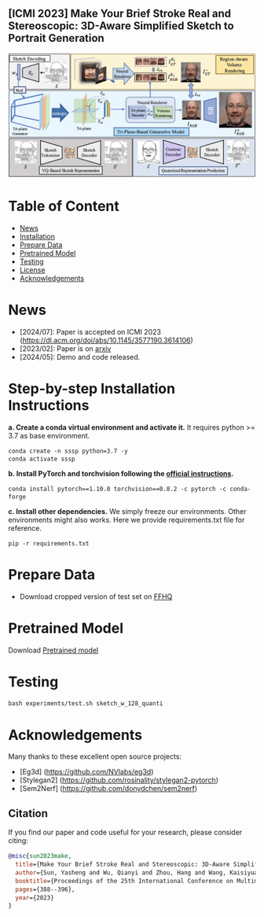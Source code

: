 ## [ICMI 2023] Make Your Brief Stroke Real and Stereoscopic: 3D-Aware Simplified Sketch to Portrait Generation
<img src='./misc/method.jpg' width=800>


# Table of Content
- [News](#news)
- [Installation](#step-by-step-installation-instructions)
- [Prepare Data](#prepare-data)
- [Pretrained Model](#pretrained-model)
- [Testing](#testing)
- [License](#license)
- [Acknowledgements](#acknowledgements)


# News
- [2024/07]: Paper is accepted on ICMI 2023 (https://dl.acm.org/doi/abs/10.1145/3577190.3614106)
- [2023/02]: Paper is on [arxiv](https://arxiv.org/abs/2302.06857)
- [2024/05]: Demo and code released.


# Step-by-step Installation Instructions

**a. Create a conda virtual environment and activate it.**
It requires python >= 3.7 as base environment.
```shell
conda create -n sssp python=3.7 -y
conda activate sssp
```

**b. Install PyTorch and torchvision following the [official instructions](https://pytorch.org/).**
```shell
conda install pytorch==1.10.0 torchvision==0.8.2 -c pytorch -c conda-forge
```

**c. Install other dependencies.**
We simply freeze our environments. Other environments might also works. Here we provide requirements.txt file for reference.
```shell
pip -r requirements.txt
```


# Prepare Data
- Download cropped version of test set on [FFHQ](https://drive.google.com/file/d/1FWAAqSw3NNBQvZyJgCCnILJuSlqRs_mw/view?usp=share_link)


# Pretrained Model
Download [Pretrained model](https://drive.google.com/file/d/14uPOAgHiyee5IUE3ULuANJlTcitLyaKB/view?usp=share_link)


# Testing
```
bash experiments/test.sh sketch_w_128_quanti
```

# Acknowledgements
Many thanks to these excellent open source projects: 
- [Eg3d] (https://github.com/NVlabs/eg3d)
- [Stylegan2] (https://github.com/rosinality/stylegan2-pytorch)
- [Sem2Nerf] (https://github.com/donydchen/sem2nerf)


## Citation
If you find our paper and code useful for your research, please consider citing:
```bibtex
@misc{sun2023make,
  title={Make Your Brief Stroke Real and Stereoscopic: 3D-Aware Simplified Sketch to Portrait Generation},
  author={Sun, Yasheng and Wu, Qianyi and Zhou, Hang and Wang, Kaisiyuan and Hu, Tianshu and Liao, Chen-Chieh and Miyafuji, Shio and Liu, Ziwei and Koike, Hideki},
  booktitle={Proceedings of the 25th International Conference on Multimodal Interaction},
  pages={388--396},
  year={2023}
}
```